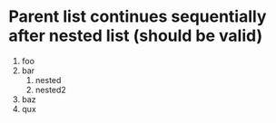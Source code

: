 # Parent list continues sequentially after nested list (should be valid)

1. foo
2. bar
   1. nested
   2. nested2
3. baz
4. qux

